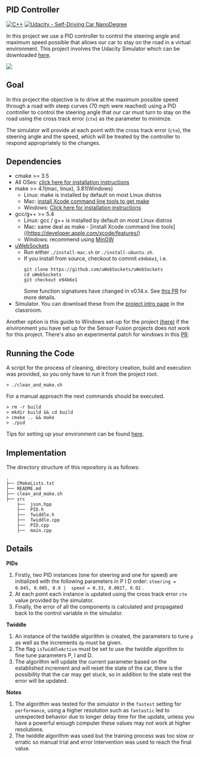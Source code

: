 ## PID Controller
[![C++](https://img.shields.io/badge/C++-Solutions-blue.svg?style=flat&logo=c%2B%2B)](http://www.cplusplus.org/)
[![Udacity - Self-Driving Car NanoDegree](https://s3.amazonaws.com/udacity-sdc/github/shield-carnd.svg)](http://www.udacity.com/drive)

In this project we use a PID controller to control the steering angle and maximum speed possible that allows our car to stay on the road in a virtual environment. This project involves the Udacity Simulator which can be downloaded [here](https://github.com/udacity/self-driving-car-sim/releases).

<img src="https://github.com/ajimenezjulio/P8_PID_Controller/blob/master/docs/pid.gif">

## Goal
In this project the objective is to drive at the maximum possible speed through a road with steep curves (70 mph were reached) using a PID controller to control the steering angle that our car must turn to stay on the road using the cross track error (`cte`) as the parameter to minimize.

The simulator will provide at each point with the cross track error (`cte`), the steering angle and the speed, which will be treated by the controller to respond appropriately to the changes. 

## Dependencies

* cmake >= 3.5
 * All OSes: [click here for installation instructions](https://cmake.org/install/)
* make >= 4.1(mac, linux), 3.81(Windows)
  * Linux: make is installed by default on most Linux distros
  * Mac: [install Xcode command line tools to get make](https://developer.apple.com/xcode/features/)
  * Windows: [Click here for installation instructions](http://gnuwin32.sourceforge.net/packages/make.htm)
* gcc/g++ >= 5.4
  * Linux: gcc / g++ is installed by default on most Linux distros
  * Mac: same deal as make - [install Xcode command line tools]((https://developer.apple.com/xcode/features/)
  * Windows: recommend using [MinGW](http://www.mingw.org/)
 * [uWebSockets](https://github.com/uWebSockets/uWebSockets)
    * Run either `./install-mac.sh` or `./install-ubuntu.sh`.
    * If you install from source, checkout to commit `e94b6e1`, i.e.
      ```
      git clone https://github.com/uWebSockets/uWebSockets 
      cd uWebSockets
      git checkout e94b6e1
      ```
      Some function signatures have changed in v0.14.x. See [this PR](https://github.com/udacity/CarND-MPC-Project/pull/3) for more details.
 * Simulator. You can download these from the [project intro page](https://github.com/udacity/self-driving-car-sim/releases) in the classroom.

Another option is this guide to Windows set-up for the project [(here)](https://s3-us-west-1.amazonaws.com/udacity-selfdrivingcar/files/Kidnapped_Vehicle_Windows_Setup.pdf) if the environment you have set up for the Sensor Fusion projects does not work for this project. There's also an experimental patch for windows in this [PR](https://github.com/udacity/CarND-PID-Control-Project/pull/3).

## Running the Code
A script for the process of cleaning, directory creation, build and execution was provided, so you only have to run it from the project root.
```
> ./clean_and_make.sh
```
For a manual approach the next commands should be executed.
```
> rm -r build
> mkdir build && cd build
> cmake .. && make
> ./pid
```

Tips for setting up your environment can be found [here](https://classroom.udacity.com/nanodegrees/nd013/parts/40f38239-66b6-46ec-ae68-03afd8a601c8/modules/0949fca6-b379-42af-a919-ee50aa304e6a/lessons/f758c44c-5e40-4e01-93b5-1a82aa4e044f/concepts/23d376c7-0195-4276-bdf0-e02f1f3c665d).

## Implementation
The directory structure of this repository is as follows:

```
.
├── CMakeLists.txt
├── README.md
├── clean_and_make.sh
├── src
    ├──  json.hpp
    ├──  PID.h
    ├──  Twiddle.h
    ├──  Twiddle.cpp
    ├──  PID.cpp
    ├──  main.cpp
```

## Details
**PIDs**
1. Firstly, two PID instances (one for steering and one for speed) are initialized with the following parameters in P I D order: `steering = 0.045, 0.005, 0.9 |  speed = 0.33, 0.0027, 0.02` .
2. At each point each instance is updated using the cross track error `cte` value provided by the simulator.
3. Finally, the error of all the components is calculated and propagated back to the control variable in the simulator.

**Twiddle**
1. An instance of the twiddle algorithm is created, the parameters to tune `p` as well as the increments `dp` must be given.
2. The flag `isTwiddleActive` must be set to use the twiddle algorithm to fine tune parameters P, I and D.
3. The algorithm will update the current parameter based on the established increment and will reset the state of the car, there is the possibility that the car may get stuck, so in addition to the state rest the error will be updated.

**Notes**
1. The algorithm was tested for the simulator in the `fastest` setting for `performance`, using a higher resolution such as `fantastic` led to unexpected behavior due to longer delay time for the update, unless you have a powerful enough computer these values may not work at higher resolutions.
1. The twiddle algorithm was used but the training process was too slow or erratic so manual trial and error intervention was used to reach the final value.
